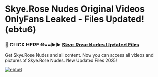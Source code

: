 # Skye.Rose Nudes Original Videos 0nlyFans Leaked - Files Updated! (ebtu6)

<h3>🔴 CLICK HERE 🌐==►► <a href="https://tinyurl.com/yc6ubb5a" rel="nofollow">Skye.Rose Nudes Updated Files</a></h3>

Get Skye.Rose Nudes and all content. Now you can access all videos and pictures of Skye.Rose Nudes. New Updated Files 2025!

[![ebtu6](https://i.imgur.com/7eu0CRL.gif)](https://tinyurl.com/yc6ubb5a)
